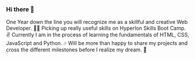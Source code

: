 ### Hi there 👋
One Year down the line you will recognize me as a skillful and creative Web Developer. 🐱‍🚀
Picking up really useful skills on HyperIon Skills Boot Camp. ✌
Currently I am in the process of learning the fundamentals of HTML, CSS, JavaScript and Python. 🎶
Will be more than happy to share my projects and cross the different milestones before I realize my dream. 🎉


<!--
**RadheDD/RadheDD** is a ✨ _special_ ✨ repository because its `README.md` (this file) appears on your GitHub profile.

Here are some ideas to get you started:

- 🔭 I’m currently working on ...
- 🌱 I’m currently learning ...
- 👯 I’m looking to collaborate on ...
- 🤔 I’m looking for help with ...
- 💬 Ask me about ...
- 📫 How to reach me: ...
- 😄 Pronouns: ...
- ⚡ Fun fact: ...
-->
